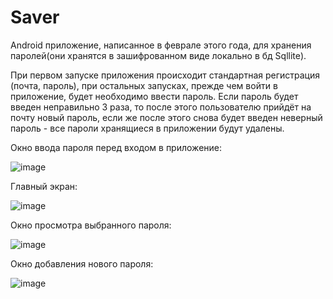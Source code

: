 # Saver
Android приложение, написанное в феврале этого года, для хранения паролей(они хранятся в зашифрованном виде локально в бд Sqllite).


При первом запуске приложения происходит стандартная регистрация (почта, пароль), при остальных запусках, прежде чем войти в приложение, будет необходимо ввести пароль.
Если пароль будет введен неправильно 3 раза, то после этого пользователю прийдёт на почту новый пароль,
если же после этого снова будет введен неверный пароль - все пароли хранящиеся в приложении будут удалены.

Окно ввода пароля перед входом в приложение:

![image](https://user-images.githubusercontent.com/71173909/127316847-448161a7-07c1-4582-8aa7-663ca8488116.png)

Главный экран:

![image](https://user-images.githubusercontent.com/71173909/127317038-2e5dba04-8779-4bdd-b8e6-de6dde36102c.png)

Окно просмотра выбранного пароля:

![image](https://user-images.githubusercontent.com/71173909/127317138-8a89e53f-a497-4d3b-b141-f1915d4bc039.png)

Окно добавления нового пароля:

![image](https://user-images.githubusercontent.com/71173909/127317182-16d4f900-fa88-4e23-a50d-9f539a63cf95.png)
